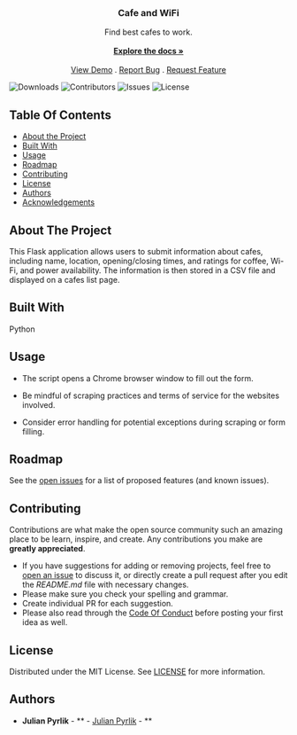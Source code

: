 <br/>
<p align="center">
  <a href="https://github.com/julianpyrlik/cafe-and-wifi">

  </a>

  <h3 align="center">Cafe and WiFi</h3>

  <p align="center">
    Find best cafes to work.
    <br/>
    <br/>
    <a href="https://github.com/julianpyrlik/cafe-and-wifi"><strong>Explore the docs »</strong></a>
    <br/>
    <br/>
    <a href="https://github.com/julianpyrlik/cafe-and-wifi">View Demo</a>
    .
    <a href="https://github.com/julianpyrlik/cafe-and-wifi/issues">Report Bug</a>
    .
    <a href="https://github.com/julianpyrlik/cafe-and-wifi/issues">Request Feature</a>
  </p>
</p>

![Downloads](https://img.shields.io/github/downloads/julianpyrlik/cafe-and-wifi/total) ![Contributors](https://img.shields.io/github/contributors/julianpyrlik/cafe-and-wifi?color=dark-green) ![Issues](https://img.shields.io/github/issues/julianpyrlik/cafe-and-wifi) ![License](https://img.shields.io/github/license/julianpyrlik/cafe-and-wifi) 

## Table Of Contents

* [About the Project](#about-the-project)
* [Built With](#built-with)
* [Usage](#usage)
* [Roadmap](#roadmap)
* [Contributing](#contributing)
* [License](#license)
* [Authors](#authors)
* [Acknowledgements](#acknowledgements)

## About The Project

This Flask application allows users to submit information about cafes, including name, location, opening/closing times, and ratings for coffee, Wi-Fi, and power availability. The information is then stored in a CSV file and displayed on a cafes list page.

## Built With

Python


## Usage

- The script opens a Chrome browser window to fill out the form.

- Be mindful of scraping practices and terms of service for the websites involved.

- Consider error handling for potential exceptions during scraping or form filling.

## Roadmap

See the [open issues](https://github.com/julianpyrlik/cafe-and-wifi/issues) for a list of proposed features (and known issues).

## Contributing

Contributions are what make the open source community such an amazing place to be learn, inspire, and create. Any contributions you make are **greatly appreciated**.
* If you have suggestions for adding or removing projects, feel free to [open an issue](https://github.com/julianpyrlik/cafe-and-wifi/issues/new) to discuss it, or directly create a pull request after you edit the *README.md* file with necessary changes.
* Please make sure you check your spelling and grammar.
* Create individual PR for each suggestion.
* Please also read through the [Code Of Conduct](https://github.com/julianpyrlik/cafe-and-wifi/blob/main/CODE_OF_CONDUCT.md) before posting your first idea as well.

## License

Distributed under the MIT License. See [LICENSE](https://github.com/julianpyrlik/cafe-and-wifi/blob/main/LICENSE.md) for more information.

## Authors

* **Julian Pyrlik** - ** - [Julian Pyrlik](https://github.com/julianpyrlik) - **
